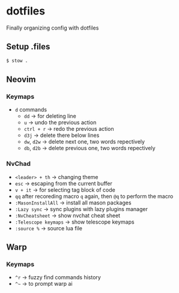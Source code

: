 # dotfiles

Finally organizing config with dotfiles

## Setup .files

```sh
$ stow .
```

## Neovim

### Keymaps

- `d` commands
    -   `dd` -> for deleting line
    -   `u` -> undo the previous action
    -   `ctrl + r` -> redo the previous action
    -   `d3j` -> delete there below lines
    -   `dw`, `d2w` ->  delete next one, two words repectively
    -   `db`, `d2b` ->  delete previous one, two words repectively

### NvChad

-   `<leader> + th` -> changing theme
-   `esc` -> escaping from the current buffer
-   `v + it` -> for selecting tag block of code
-   `qq` after recoreding macro `q` again, then `@q` to perform the macro
-   `:MasonInstallAll` -> install all mason packages
-   `:Lazy sync` -> sync plugins with lazy plugins manager
-   `:NvCheatsheet` -> show nvchat cheat sheet
-   `:Telescope keymaps` -> show telescope keymaps
-   `:source %` -> source lua file

## Warp

### Keymaps

- `^r` -> fuzzy find commands history
- `^~` -> to prompt warp ai

